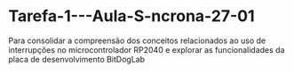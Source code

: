 # Tarefa-1---Aula-S-ncrona-27-01
Para consolidar a compreensão dos conceitos relacionados ao uso de interrupções no microcontrolador RP2040 e explorar as funcionalidades da placa de desenvolvimento BitDogLab
